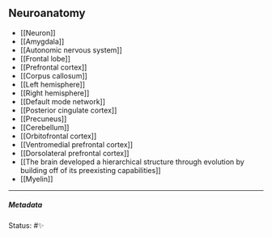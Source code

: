 ## Neuroanatomy

- [[Neuron]]
- [[Amygdala]] 
- [[Autonomic nervous system]] 
- [[Frontal lobe]] 
- [[Prefrontal cortex]] 
- [[Corpus callosum]] 
- [[Left hemisphere]]
- [[Right hemisphere]]
- [[Default mode network]] 
- [[Posterior cingulate cortex]] 
- [[Precuneus]]
- [[Cerebellum]]
- [[Orbitofrontal cortex]]
- [[Ventromedial prefrontal cortex]]
- [[Dorsolateral prefrontal cortex]]
- [[The brain developed a hierarchical structure through evolution by building off of its preexisting capabilities]]
- [[Myelin]]

___

##### Metadata

Status: #✨